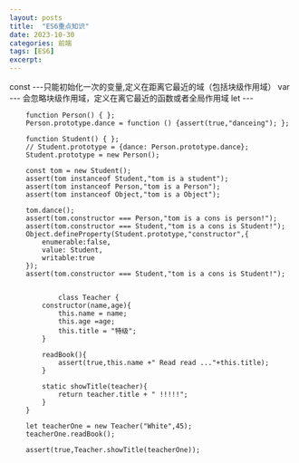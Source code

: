 ```yaml
---
layout: posts
title:  "ES6重点知识"
date: 2023-10-30
categories: 前端
tags: [ES6]
excerpt: 
---
```


const ---只能初始化一次的变量,定义在距离它最近的域（包括块级作用域）
var --- 会忽略块级作用域，定义在离它最近的函数或者全局作用域
let --- 


		function Person() { };
		Person.prototype.dance = function () {assert(true,"danceing"); };

		function Student() { };
		// Student.prototype = {dance: Person.prototype.dance};
		Student.prototype = new Person();

		const tom = new Student();
		assert(tom instanceof Student,"tom is a student");
		assert(tom instanceof Person,"tom is a Person");
		assert(tom instanceof Object,"tom is a Object");
		
		tom.dance();
		assert(tom.constructor === Person,"tom is a cons is person!");
		assert(tom.constructor === Student,"tom is a cons is Student!");
		Object.defineProperty(Student.prototype,"constructor",{
			enumerable:false,
			value: Student,
			writable:true
		});
		assert(tom.constructor === Student,"tom is a cons is Student!");


        		class Teacher {
			constructor(name,age){
				this.name = name;
				this.age =age;
				this.title = "特级";
			}

			readBook(){
				assert(true,this.name +" Read read ..."+this.title);
			}

			static showTitle(teacher){
				return teacher.title + " !!!!!";
			}
		}

		let teacherOne = new Teacher("White",45);
		teacherOne.readBook();

		assert(true,Teacher.showTitle(teacherOne));